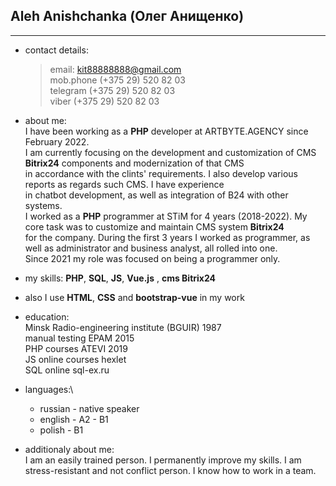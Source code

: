   Aleh Anishchanka (Олег Анищенко)
  -
  
***
*	contact details:

    >email:                <kit88888888@gmail.com>\
    >mob.phone             (+375 29) 520 82 03\
    >telegram              (+375 29) 520 82 03\
    >viber                 (+375 29) 520 82 03

* about me:\
I have been working as a **PHP** developer at ARTBYTE.AGENCY since February 2022.\
I am currently focusing on the development and customization of CMS **Bitrix24** components and modernization of that CMS\
in accordance with the clints' requirements. I also develop various reports as regards such CMS. I have experience \
in chatbot development, as well as integration of B24 with other systems.\
I worked as a **PHP** programmer at STiM for 4 years (2018-2022). My core task was to customize and maintain CMS system **Bitrix24**\
for the company. During the first 3 years I worked as programmer, as well as administrator and business analyst, all rolled into one.\
Since 2021 my role was focused on being a programmer only.

* my skills: **PHP**, **SQL**, **JS**, **Vue.js** , **cms Bitrix24**
* also I use **HTML**, **CSS** and **bootstrap-vue** in my work

* education:\
Minsk Radio-engineering institute (BGUIR) 1987 \
manual testing EPAM 2015\
PHP courses ATEVI 2019\
JS online courses hexlet\
SQL online sql-ex.ru 

* languages:\ 
    * russian - native speaker
    * english - A2 - B1
    * polish - B1

* additionaly about me:\
I am an easily trained person. I permanently improve my skills.
I am stress-resistant and not conflict person. I know how to work in a team.
